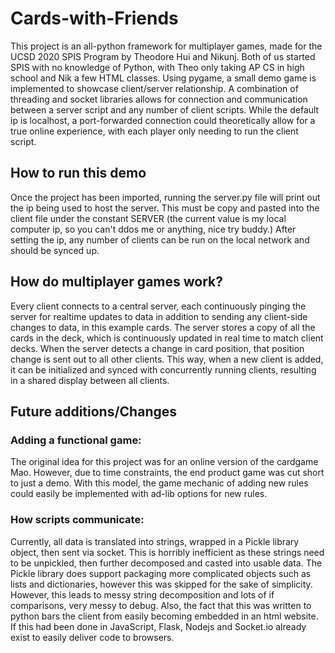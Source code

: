 # Cards-with-Friends
This project is an all-python framework for multiplayer games, made for the UCSD 2020 SPIS Program by Theodore Hui and Nikunj. Both of us started SPIS with no knowledge of Python, with Theo only taking AP CS in high school and Nik a few HTML classes. Using pygame, a small demo game is implemented to showcase client/server relationship. A combination of threading and socket libraries allows for connection and communication between a server script and any number of client scripts. While the default ip is localhost, a port-forwarded connection could theoretically allow for a true online experience, with each player only needing to run the client script. 
## How to run this demo
Once the project has been imported, running the server.py file will print out the ip being used to host the server. This must be copy and pasted into the client file under the constant SERVER (the current value is my local computer ip, so you can't ddos me or anything, nice try buddy.) After setting the ip, any number of clients can be run on the local network and should be synced up.
## How do multiplayer games work?
Every client connects to a central server, each continuously pinging the server for realtime updates to data in addition to sending any client-side changes to data, in this example cards. The server stores a copy of all the cards in the deck, which is continuously updated in real time to match client decks. When the server detects a change in card position, that position change is sent out to all other clients. This way, when a new client is added, it can be initialized and synced with concurrently running clients, resulting in a shared display between all clients.
## Future additions/Changes
### Adding a functional game:
The original idea for this project was for an online version of the cardgame Mao. However, due to time constraints, the end product game was cut short to just a demo. With this model, the game mechanic of adding new rules could easily be implemented with ad-lib options for new rules.
### How scripts communicate:
 Currently, all data is translated into strings, wrapped in a Pickle library object, then sent via socket. This is horribly inefficient as these strings need to be unpickled, then further decomposed and casted into usable data. The Pickle library does support packaging more complicated objects such as lists and dictionaries, however this was skipped for the sake of simplicity. However, this leads to messy string decomposition and lots of if comparisons, very messy to debug. Also, the fact that this was written to python bars the client from easily becoming embedded in an html website. If this had been done in JavaScript, Flask, Nodejs and Socket.io already exist to easily deliver code to browsers. 

